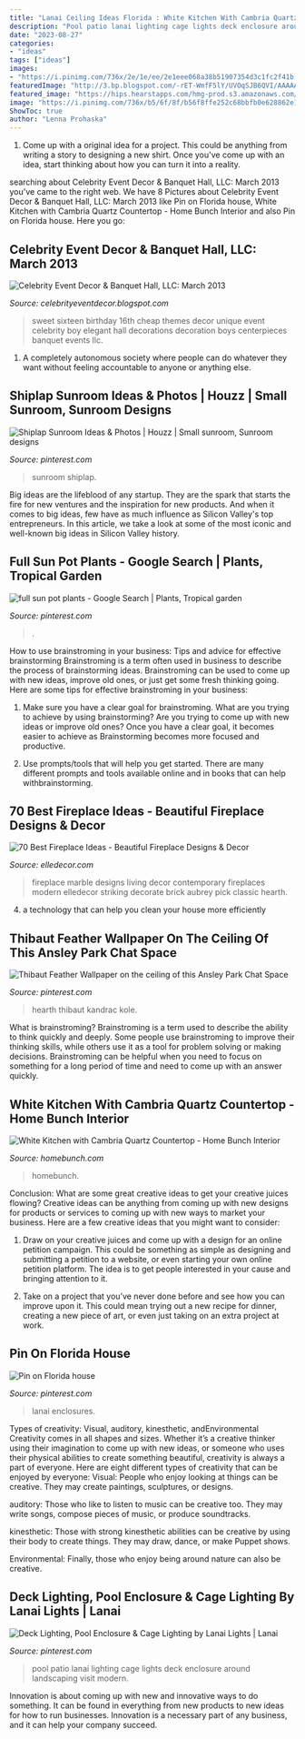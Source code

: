 ```yaml
---
title: "Lanai Ceiling Ideas Florida : White Kitchen With Cambria Quartz Countertop"
description: "Pool patio lanai lighting cage lights deck enclosure around landscaping visit modern"
date: "2023-08-27"
categories:
- "ideas"
tags: ["ideas"]
images:
- "https://i.pinimg.com/736x/2e/1e/ee/2e1eee068a38b51907354d3c1fc2f41b.jpg"
featuredImage: "http://3.bp.blogspot.com/-rET-WmfF5lY/UVOqSJB6QVI/AAAAAAAAAdk/cnm-jcilTIw/s1600/sweet+16+9.jpg"
featured_image: "https://hips.hearstapps.com/hmg-prod.s3.amazonaws.com/images/fireplace-8-1573505337.jpeg?crop=0.889xw:1.00xh;0.0459xw,0&amp;resize=480:*"
image: "https://i.pinimg.com/736x/b5/6f/8f/b56f8ffe252c68bbfb0e628862e1aefc.jpg"
ShowToc: true
author: "Lenna Prohaska"
---
```



1. Come up with a original idea for a project. This could be anything from writing a story to designing a new shirt. Once you've come up with an idea, start thinking about how you can turn it into a reality. 

	

		
searching about Celebrity Event Decor &amp; Banquet Hall, LLC: March 2013 you've came to the right web. We have 8 Pictures about Celebrity Event Decor &amp; Banquet Hall, LLC: March 2013 like Pin on Florida house, White Kitchen with Cambria Quartz Countertop - Home Bunch Interior and also Pin on Florida house. Here you go:
		
    
## Celebrity Event Decor &amp; Banquet Hall, LLC: March 2013

<img loading=lazy src="http://3.bp.blogspot.com/-rET-WmfF5lY/UVOqSJB6QVI/AAAAAAAAAdk/cnm-jcilTIw/s1600/sweet+16+9.jpg" onerror="this.onerror=null;this.src='https://tse1.mm.bing.net/th?id=OIP.a7Do7-eobAHG_2LljLXuBgHaLM&amp;pid=15.1';" alt="Celebrity Event Decor &amp; Banquet Hall, LLC: March 2013">

_Source: celebrityeventdecor.blogspot.com_

>sweet sixteen birthday 16th cheap themes decor unique event celebrity boy elegant hall decorations decoration boys centerpieces banquet events llc. 

	

1. A completely autonomous society where people can do whatever they want without feeling accountable to anyone or anything else. 

    
## Shiplap Sunroom Ideas &amp; Photos | Houzz | Small Sunroom, Sunroom Designs

<img loading=lazy src="https://i.pinimg.com/736x/bc/3d/c6/bc3dc68461f096c6de2ca183913a2842.jpg" onerror="this.onerror=null;this.src='https://tse2.mm.bing.net/th?id=OIP.ZmGLXdFon_18Vs1gcLDoOwHaJa&amp;pid=15.1';" alt="Shiplap Sunroom Ideas &amp; Photos | Houzz | Small sunroom, Sunroom designs">

_Source: pinterest.com_

>sunroom shiplap. 

	

Big ideas are the lifeblood of any startup. They are the spark that starts the fire for new ventures and the inspiration for new products. And when it comes to big ideas, few have as much influence as Silicon Valley's top entrepreneurs. In this article, we take a look at some of the most iconic and well-known big ideas in Silicon Valley history.

    
## Full Sun Pot Plants - Google Search | Plants, Tropical Garden

<img loading=lazy src="https://i.pinimg.com/736x/e3/52/8b/e3528bee926b872d53fb379d999ed4cc.jpg" onerror="this.onerror=null;this.src='https://tse1.mm.bing.net/th?id=OIP.cnfMg8r_GLqYdosgQ_z5UgAAAA&amp;pid=15.1';" alt="full sun pot plants - Google Search | Plants, Tropical garden">

_Source: pinterest.com_

>. 

	

How to use brainstroming in your business: Tips and advice for effective brainstorming
Brainstroming is a term often used in business to describe the process of brainstorming ideas. Brainstroming can be used to come up with new ideas, improve old ones, or just get some fresh thinking going. Here are some tips for effective brainstroming in your business: 
1. Make sure you have a clear goal for brainstroming. What are you trying to achieve by using brainstorming? Are you trying to come up with new ideas or improve old ones? Once you have a clear goal, it becomes easier to achieve as Brainstorming becomes more focused and productive. 

2. Use prompts/tools that will help you get started. There are many different prompts and tools available online and in books that can help withbrainstorming.

    
## 70 Best Fireplace Ideas - Beautiful Fireplace Designs &amp; Decor

<img loading=lazy src="https://hips.hearstapps.com/hmg-prod.s3.amazonaws.com/images/fireplace-8-1573505337.jpeg?crop=0.889xw:1.00xh;0.0459xw,0&amp;resize=480:*" onerror="this.onerror=null;this.src='https://tse1.mm.bing.net/th?id=OIP.mZZ2f8NsRCnGro_ElYQn_AHaLH&amp;pid=15.1';" alt="70 Best Fireplace Ideas - Beautiful Fireplace Designs &amp; Decor">

_Source: elledecor.com_

>fireplace marble designs living decor contemporary fireplaces modern elledecor striking decorate brick aubrey pick classic hearth. 

	

4. a technology that can help you clean your house more efficiently

    
## Thibaut Feather Wallpaper On The Ceiling Of This Ansley Park Chat Space

<img loading=lazy src="https://i.pinimg.com/736x/bd/02/8a/bd028a011453aed94874935d9ef6cf69--feather-wallpaper-conversation-starters.jpg" onerror="this.onerror=null;this.src='https://tse1.mm.bing.net/th?id=OIP.4wwd3A7kMd_LYSjIFSnOpwHaJ3&amp;pid=15.1';" alt="Thibaut Feather Wallpaper on the ceiling of this Ansley Park Chat Space">

_Source: pinterest.com_

>hearth thibaut kandrac kole. 

	

What is brainstroming?
Brainstroming is a term used to describe the ability to think quickly and deeply. Some people use brainstroming to improve their thinking skills, while others use it as a tool for problem solving or making decisions. Brainstroming can be helpful when you need to focus on something for a long period of time and need to come up with an answer quickly.

    
## White Kitchen With Cambria Quartz Countertop - Home Bunch Interior

<img loading=lazy src="https://www.homebunch.com/wp-content/uploads/2016/08/Elegant-Florida-Condo-with-Coastal-Interiors.-Vacation-Homes-in-Florida.-Elegant-Florida-Condo-with-Coastal-Interiors..jpg" onerror="this.onerror=null;this.src='https://tse1.mm.bing.net/th?id=OIP.1HBSARyjib1fdnzCNUtbqwHaKF&amp;pid=15.1';" alt="White Kitchen with Cambria Quartz Countertop - Home Bunch Interior">

_Source: homebunch.com_

>homebunch. 

	

Conclusion: What are some great creative ideas to get your creative juices flowing?
Creative ideas can be anything from coming up with new designs for products or services to coming up with new ways to market your business. Here are a few creative ideas that you might want to consider: 
1. Draw on your creative juices and come up with a design for an online petition campaign. This could be something as simple as designing and submitting a petition to a website, or even starting your own online petition platform. The idea is to get people interested in your cause and bringing attention to it. 

2. Take on a project that you’ve never done before and see how you can improve upon it. This could mean trying out a new recipe for dinner, creating a new piece of art, or even just taking on an extra project at work.

    
## Pin On Florida House

<img loading=lazy src="https://i.pinimg.com/736x/2e/1e/ee/2e1eee068a38b51907354d3c1fc2f41b.jpg" onerror="this.onerror=null;this.src='https://tse4.mm.bing.net/th?id=OIP.2f7HCmSfJPlJIikBTAju8gHaE7&amp;pid=15.1';" alt="Pin on Florida house">

_Source: pinterest.com_

>lanai enclosures. 

	

Types of creativity: Visual, auditory, kinesthetic, andEnvironmental
Creativity comes in all shapes and sizes. Whether it’s a creative thinker using their imagination to come up with new ideas, or someone who uses their physical abilities to create something beautiful, creativity is always a part of everyone. Here are eight different types of creativity that can be enjoyed by everyone: 
Visual: People who enjoy looking at things can be creative. They may create paintings, sculptures, or designs.

 auditory: Those who like to listen to music can be creative too. They may write songs, compose pieces of music, or produce soundtracks.

kinesthetic: Those with strong kinesthetic abilities can be creative by using their body to create things. They may draw, dance, or make Puppet shows.

Environmental: Finally, those who enjoy being around nature can also be creative.

    
## Deck Lighting, Pool Enclosure &amp; Cage Lighting By Lanai Lights | Lanai

<img loading=lazy src="https://i.pinimg.com/736x/b5/6f/8f/b56f8ffe252c68bbfb0e628862e1aefc.jpg" onerror="this.onerror=null;this.src='https://tse1.mm.bing.net/th?id=OIP.ybxFyZpes4_VCdwjSGHsYQHaFj&amp;pid=15.1';" alt="Deck Lighting, Pool Enclosure &amp; Cage Lighting by Lanai Lights | Lanai">

_Source: pinterest.com_

>pool patio lanai lighting cage lights deck enclosure around landscaping visit modern. 

	

Innovation is about coming up with new and innovative ways to do something. It can be found in everything from new products to new ideas for how to run businesses. Innovation is a necessary part of any business, and it can help your company succeed.

